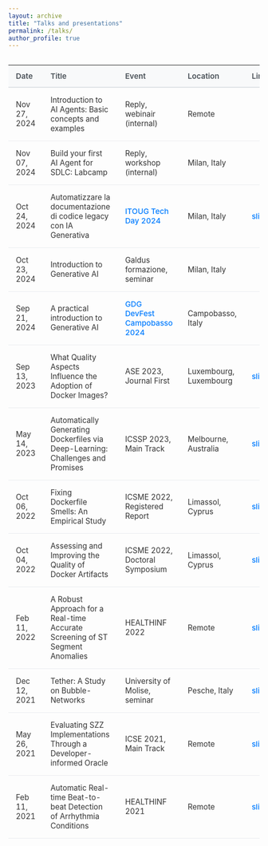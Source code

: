 ```yaml
---
layout: archive
title: "Talks and presentations"
permalink: /talks/
author_profile: true
---
```


<!-- {% if site.talkmap_link == true %}

<p style="text-decoration:underline;"><a href="/talkmap.html">See a map of all the places I've given a talk!</a></p>

{% endif %} -->

<!-- {% for post in site.talks reversed %}
  {% include archive-single-talk.html %}
{% endfor %} -->

<!-- Table styling -->
<style>
/* General styling for the page body to improve typography */
body {
  font-family: -apple-system, BlinkMacSystemFont, "Segoe UI", Roboto, Helvetica, Arial, sans-serif;
  line-height: 1.6;
  color: #333;
  padding: 2em;
}

/* Main container for the table */
table {
  width: 100%;
  border-collapse: collapse;
  margin-top: 2em;
  font-size: 0.95rem;
}

/* Table header styling */
th {
  background-color: #f8f9fa;
  border-bottom: 2px solid #dee2e6;
  padding: 12px 15px;
  text-align: left;
  font-weight: 600;
  color: #495057;
}

/* Table cell styling */
td {
  padding: 15px;
  border-bottom: 1px solid #e9ecef;
  vertical-align: middle;
}

/* Alternating row colors for readability */
tbody tr:nth-child(odd) {
  background-color: #fdfdfd;
}

/* Hover effect for rows */
tbody tr:hover {
  background-color: #f1f3f5;
}

/* Styling for links within the table */
a {
  color: #007bff;
  text-decoration: none;
  font-weight: 500;
}

a:hover {
  text-decoration: underline;
}

/* Specific styling for a "slides" link if it's a button */
a[href*="slides"] {
  display: inline-block;
  background-color: #28a745;
  color: white !important; /* Use !important to override other link styles */
  padding: 6px 12px;
  border-radius: 4px;
  font-weight: 500;
  transition: background-color 0.2s ease-in-out;
}

a[href*="slides"]:hover {
  background-color: #218838;
  text-decoration: none;
}
</style>

| Date         | Title                                                                          | Event                                                              | Location               | Links                                                                 |
|:-------------|:-------------------------------------------------------------------------------|:-------------------------------------------------------------------|:-----------------------|:----------------------------------------------------------------------|
| Nov 27, 2024 | Introduction to AI Agents: Basic concepts and examples                         | Reply, webinair (internal)                                         | Remote                 |                                                                       |
| Nov 07, 2024 | Build your first AI Agent for SDLC: Labcamp                                    | Reply, workshop (internal)                                         | Milan, Italy           |                                                                       |
| Oct 24, 2024 | Automatizzare la documentazione di codice legacy con IA Generativa               | [ITOUG Tech Day 2024](https://itoug.it/itoug-tech-day-milano-2024/)  | Milan, Italy           | [slides](/assets/pdf/itoug2024.pdf)                                    |
| Oct 23, 2024 | Introduction to Generative AI                                                  | Galdus formazione, seminar                                        | Milan, Italy           |                                                                       |
| Sep 21, 2024 | A practical introduction to Generative AI                                      | [GDG DevFest Campobasso 2024](https://devfest.gdgcampobasso.it/)     | Campobasso, Italy      |                                                                       |
| Sep 13, 2023 | What Quality Aspects Influence the Adoption of Docker Images?                  | ASE 2023, Journal First                                            | Luxembourg, Luxembourg | [slides](/files/talkASE2023dockerqualitymetrics.pdf)                   |
| May 14, 2023 | Automatically Generating Dockerfiles via Deep-Learning: Challenges and Promises | ICSSP 2023, Main Track                                             | Melbourne, Australia   | [slides](/files/talkICSSP23dockergen.pdf)                             |
| Oct 06, 2022 | Fixing Dockerfile Smells: An Empirical Study                                   | ICSME 2022, Registered Report                                      | Limassol, Cyprus       | [slides](/files/talkICSME22fixingdockerfilesmell.pdf)                 |
| Oct 04, 2022 | Assessing and Improving the Quality of Docker Artifacts                        | ICSME 2022, Doctoral Symposium                                     | Limassol, Cyprus       | [slides](/files/talkICSME22doctoralsymposium.pdf)                     |
| Feb 11, 2022 | A Robust Approach for a Real-time Accurate Screening of ST Segment Anomalies     | HEALTHINF 2022                                                     | Remote                 | [slides](/files/talkHEALTHINF2022stsloping.pdf)                       |
| Dec 12, 2021 | Tether: A Study on Bubble-Networks                                               | University of Molise, seminar                                      | Pesche, Italy          | [slides](/files/talkFrontiersTether.pdf)                              |
| May 26, 2021 | Evaluating SZZ Implementations Through a Developer-informed Oracle             | ICSE 2021, Main Track                                              | Remote                 | [slides](/files/talkICSE2021szz.pdf)                                  |
| Feb 11, 2021 | Automatic Real-time Beat-to-beat Detection of Arrhythmia Conditions              | HEALTHINF 2021                                                     | Remote                 | [slides](/files/talkHEALTHINF2021arrhythmia.pdf)                      |

